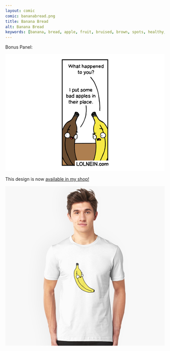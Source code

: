 ```yaml
---
layout: comic
comic: bananabread.png
title: Banana Bread
alt: Banana Bread
keywords: [banana, bread, apple, fruit, bruised, brown, spots, healthy, apples, bananas, fight]
---
```


Bonus Panel:

![Banana Bread Bonus](/images/bananabread_bonus.png)

This design is now [available in my shop!](https://www.redbubble.com/shop/Lolnein)


 


[![Banana Shirt](/images/banana_shirt.jpg)](https://www.redbubble.com/shop/Lolnein)
